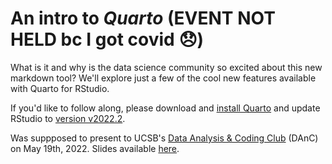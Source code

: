 # An intro to *Quarto* (**EVENT NOT HELD bc I got covid 😞**)

What is it and why is the data science community so excited about this new markdown tool? We'll explore just a few of the cool new features available with Quarto for RStudio.

If you'd like to follow along, please download and [install Quarto](https://github.com/quarto-dev/quarto-cli/releases/download/v0.9.405/quarto-0.9.405-macos.pkg) and update RStudio to [version v2022.2](https://rstudio.com/products/rstudio/download/).

Was suppposed to present to UCSB's [Data Analysis & Coding Club](https://ucsbdanc.weebly.com/) (DAnC) on May 19th, 2022. Slides available [here](https://samanthacsik.github.io/DANC-quarto/).

